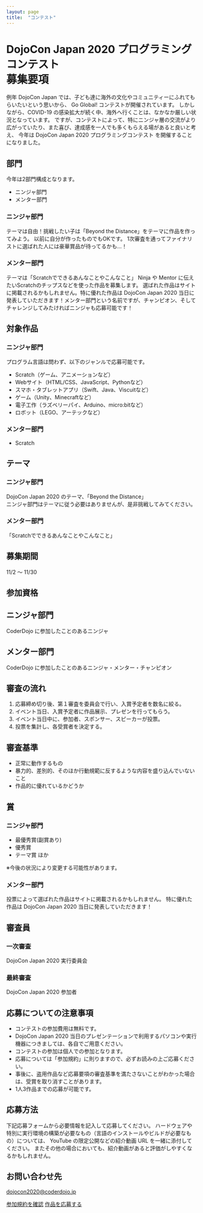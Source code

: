 ```yaml
---
layout: page
title:  "コンテスト"
---
```


# DojoCon Japan 2020 プログラミングコンテスト <br> 募集要項

例年 DojoCon Japan では、子ども達に海外の文化やコミュニティーにふれてもらいたいという思いから、
Go Global! コンテストが開催されています。
しかしながら、COVID-19 の感染拡大が続く中、海外へ行くことは、なかなか厳しい状況となっています。
ですが、コンテストによって、特にニンジャ層の交流がより広がっていたり、また喜び、達成感を一人でも多くもらえる場があると良いと考え、
今年は DojoCon Japan 2020 プログラミングコンテスト を開催することになりました。

## 部門

今年は2部門構成となります。

- ニンジャ部門
- メンター部門

### ニンジャ部門

テーマは自由！挑戦したい子は「Beyond the Distance」をテーマに作品を作ってみよう。
以前に自分が作ったものでもOKです。
1次審査を通ってファイナリストに選ばれた人には豪華賞品が待ってるかも…！

### メンター部門

テーマは「Scratchでできるあんなことやこんなこと」
Ninja や Mentor に伝えたいScratchのチップスなどを使った作品を募集します。
選ばれた作品はサイトに掲載されるかもしれません。特に優れた作品は DojoCon Japan 2020 当日に発表していただきます！メンター部門という名前ですが、チャンピオン、そしてチャレンジしてみたければニンジャも応募可能です！

## 対象作品

### ニンジャ部門

プログラム言語は問わず、以下のジャンルで応募可能です。

- Scratch（ゲーム、アニメーションなど）
- Webサイト（HTML/CSS、JavaScript、Pythonなど）
- スマホ・タブレットアプリ（Swift、Java、Viscuitなど）
- ゲーム（Unity、Minecraftなど）
- 電子工作（ラズベリーパイ、Arduino、micro:bitなど）
- ロボット（LEGO、アーテックなど）

### メンター部門

- Scratch

## テーマ

### ニンジャ部門

DojoCon Japan 2020 のテーマ、「Beyond the Distance」  
ニンジャ部門はテーマに従う必要はありませんが、是非挑戦してみてください。

### メンター部門

「Scratchでできるあんなことやこんなこと」

## 募集期間

11/2 〜 11/30

## 参加資格

## ニンジャ部門

CoderDojo に参加したことのあるニンジャ

## メンター部門

CoderDojo に参加したことのあるニンジャ・メンター・チャンピオン

## 審査の流れ

1. 応募締め切り後、第１審査を委員会で行い、入賞予定者を数名に絞る。
1. イベント当日、入賞予定者に作品展示、プレゼンを行ってもらう。
1. イベント当日中に、参加者、スポンサー、スピーカーが投票。
1. 投票を集計し、各受賞者を決定する。

## 審査基準

- 正常に動作するもの
- 暴力的、差別的、そのほか行動規範に反するような内容を盛り込んでいないこと
- 作品的に優れているかどうか

## 賞

### ニンジャ部門

- 最優秀賞(副賞あり)
- 優秀賞
- テーマ賞
ほか

※今後の状況により変更する可能性があります。

### メンター部門

投票によって選ばれた作品はサイトに掲載されるかもしれません。
特に優れた作品は DojoCon Japan 2020 当日に発表していただきます！

## 審査員

### 一次審査

DojoCon Japan 2020 実行委員会

### 最終審査

DojoCon Japan 2020 参加者

## 応募についての注意事項

- コンテストの参加費用は無料です。
- DojoCon Japan 2020 当日のプレゼンテーションで利用するパソコンや実行機器につきましては、各自でご用意ください。
- コンテストの参加は個人での参加となります。
- 応募については「参加規約」に則りますので、必ずお読みの上ご応募ください。
- 事後に、盗用作品など応募要項の審査基準を満たさないことがわかった場合は、受賞を取り消すことがあります。
- 1人3作品までの応募が可能です。

## 応募方法

下記応募フォームから必要情報を記入して応募してください。
ハードウェアや特別に実行環境の構築が必要なもの（言語のインストールやビルドが必要なもの）については、
YouTube の限定公開などの紹介動画 URL を一緒に添付してください。
またその他の場合においても、紹介動画があると評価がしやすくなるかもしれません。

## お問い合わせ先

dojocon2020@coderdojo.jp

<a href="https://dojocon2020.coderdojo.jp/files/contest-rule-2020.pdf" class="button" target="_blank" rel="noopener">参加規約を確認</a>
<a href="https://forms.gle/FpUnUcAspEjqfc2S7" class="button" target="_blank" rel="noopener">作品を応募する</a>
